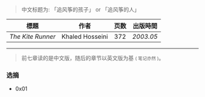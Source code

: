 > 中文标题为: 「追风筝的孩子」 or 「追风筝的人」

| 標題 | 作者 | 页数 | 出版時間 | 
| :---: | :---: | :---: | :---: |
| *The Kite Runner* | Khaled Hosseini | 372 | *2003.05* |

--------- 
> 前七章读的是中文版，随后的章节以英文版为基 <small>( 笔记亦然 )</small>。

### 选摘
- 0x01 
    > 